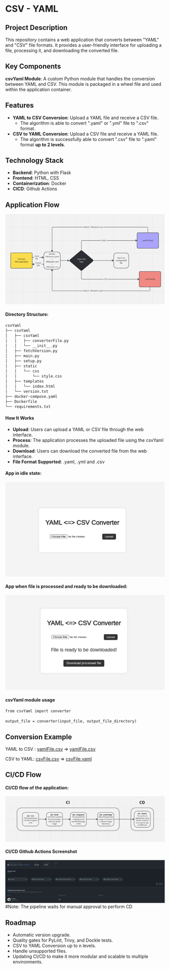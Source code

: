 # CSV - YAML

## Project Description
This repository contains a web application that converts between "YAML" and "CSV" file formats. It provides a user-friendly interface for uploading a file, processing it, and downloading the converted file.

## Key Components
**csvYaml Module**: A custom Python module that handles the conversion between YAML and CSV. This module is packaged in a wheel file and used within the application container.

## Features
- **YAML to CSV Conversion**: Upload a YAML file and receive a CSV file.
    - The algorithm is able to convert ".yaml" or ".yml" file to ".csv" format.
- **CSV to YAML Conversion**: Upload a CSV file and receive a YAML file.
    - The algorithm is successfully able to convert ".csv" file to ".yaml" format **up to 2 levels**.

## Technology Stack
- **Backend**: Python with Flask
- **Frontend**: HTML, CSS
- **Containerization**: Docker
- **CICD**: Github Actions

## Application Flow
![App - Idle](./readme-asset/appFlow.png)

#### Directory Structure:
```
csvYaml
├── csvYaml
│   ├── csvYaml
│   │   ├── converterFile.py
│   │   └── __init__.py
│   ├── fetchVersion.py
│   ├── main.py
│   ├── setup.py
│   ├── static
│   │   └── css
│   │       └── style.css
│   ├── templates
│   │   └── index.html
│   └── version.txt
├── docker-compose.yaml
├── Dockerfile
└── requirements.txt
```

#### How It Works
- **Upload**: Users can upload a YAML or CSV file through the web interface.
- **Process**: The application processes the uploaded file using the csvYaml module.
- **Download**: Users can download the converted file from the web interface.
- **File Format Supported**: .yaml, .yml and .csv

#### App in idle state:
![App - Idle](./readme-asset/appIdle.png)

#### App when file is processed and ready to be downloaded:
![App - Processed](./readme-asset/appProcessed.png)

#### csvYaml module usage
```
from csvYaml import converter

output_file = converter(input_file, output_file_directory)

```

## Conversion Example
YAML to CSV : [yamlFile.csv](https://drive.google.com/file/d/1IrLk_TMGDR6hnkMUr0dJr77qOvetve1T/view?usp=sharing) => [yamlFile.csv](https://drive.google.com/file/d/1zyFa64o1pkUVE-fQGR9P_gkgTAhxrgTZ/view?usp=sharing)

CSV  to YAML: [csvFile.csv]() => [csvFile.yaml]()

## CI/CD Flow

#### CI/CD flow of the application:
![App - Idle](./readme-asset/cicdFlowchart.png)

#### CI/CD Github Actions Screenshot
![App - Idle](./readme-asset/cicdGithub.png)
#Note: The pipeline waits for manual approval to perform CD

## Roadmap
- Automatic version upgrade.
- Quality gates for PyLint, Trivy, and Dockle tests.
- CSV to YAML Conversion up to n levels.
- Handle unsupported files.
- Updating CI/CD to make it more modular and scalable to multiple environments.
